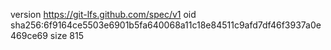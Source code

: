 version https://git-lfs.github.com/spec/v1
oid sha256:6f9164ce5503e6901b5fa640068a11c18e84511c9afd7df46f3937a0e469ce69
size 815
